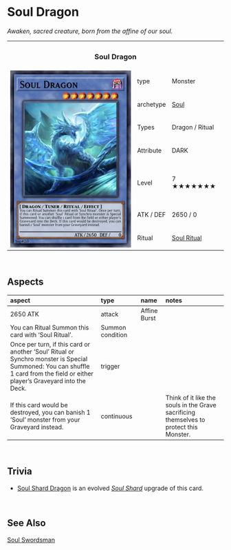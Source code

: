 # Soul Dragon

*Awaken, sacred creature, born from the affine of our soul.*

<table>
  <tr>
    <th colspan="3"> <h3> Soul Dragon </h3> </th>
  </tr>
  <tr>
    <td rowspan="8"> <img src="../../../../.assets/cards/ritual/Soul Dragon.png" width="320px"> </td>
  </tr>
  <tr>
    <td> type </td>
    <td> Monster </td>
  </tr>
  <tr>
    <td> archetype </td>
    <td> <a href="../../../archetypes/Soul.md">Soul</a> </td>
  </tr>
  <tr>
    <td> Types </td>
    <td> Dragon / Ritual </td>
  </tr>
  <tr>
    <td> Attribute </td>
    <td> DARK </td>
  </tr>
  <tr>
    <td> Level </td>
    <td> 7 ★★★★★★★ </td>
  </tr>
  <tr>
    <td> ATK / DEF </td>
    <td> 2650 / 0 </td>
  </tr>
  <tr>
    <td> Ritual </td>
    <td> <a href="../../spells/Soul Ritual.md">Soul Ritual</a> </td>
  </tr>
</table>


<br>


## Aspects

| aspect | type | name | notes |
| :----- | :--- | :--- | :---- |
| 2650 ATK | attack | Affine Burst | |
| You can Ritual Summon this card with ‘Soul Ritual’. | Summon condition | | |
| Once per turn, if this card or another ‘Soul’ Ritual or Synchro monster is Special Summoned: You can shuffle 1 card from the field or either player’s Graveyard into the Deck. | trigger | | |
| If this card would be destroyed, you can banish 1 ‘Soul’ monster from your Graveyard instead. | continuous | | Think of it like the souls in the Grave sacrificing themselves to protect this Monster. |


<br>


## Trivia

- [Soul Shard Dragon](../synchro/Soul%20Shard%20Dragon) is an evolved [*Soul Shard*](../../../archetypes/Soul.md) upgrade of this card.


<br>


## See Also

[Soul Swordsman](Soul%20Swordsman.md)  
